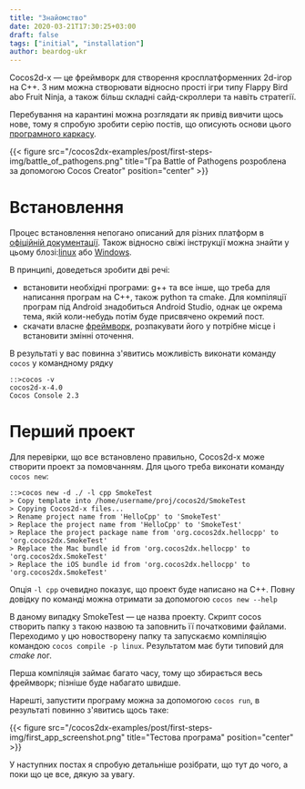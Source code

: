 ```yaml
---
title: "Знайомство"
date: 2020-03-21T17:30:25+03:00
draft: false
tags: ["initial", "installation"]
author: beardog-ukr
---
```


Cocos2d-x — це фреймворк для створення кросплатформенних 2d-ігор на C++. З ним можна створювати відносно прості ігри типу Flappy Bird abo Fruit Ninja, а також більш складні сайд-скроллери та навіть стратегії.

Перебування на карантині можна розглядати як привід вивчити щось нове, тому я спробую зробити серію постів, що описують основи цього [програмного каркасу](https://uk.wikipedia.org/wiki/%D0%9F%D1%80%D0%BE%D0%B3%D1%80%D0%B0%D0%BC%D0%BD%D0%B8%D0%B9_%D0%BA%D0%B0%D1%80%D0%BA%D0%B0%D1%81).

{{< figure src="/cocos2dx-examples/post/first-steps-img/battle_of_pathogens.png" title="Гра Battle of Pathogens розроблена за допомогою Cocos Creator" position="center" >}}

# Встановлення

Процес встановлення непогано описаний для різних платформ в [офіційній документації](https://docs.cocos2d-x.org/cocos2d-x/v3/en/installation/Linux.html). Також відносно свіжі інструкції можна знайти у цьому блозі:[linux](https://rezghob.com/installing-cocos2d-x-linux-mint/) або [Windows](https://rezghob.com/installing-cocos2d-x-windows/).

В принципі, доведеться зробити дві речі:
* встановити необхідні програми: g++ та все інше, що треба для написання програм на C++, також python та cmake. Для компіляції програм під Android знадобиться Android Studio, однак це окрема тема, якій коли-небудь потім буде присвячено окремий пост.
* скачати власне [фреймворк](https://cocos2d-x.org/download), розпакувати його у потрібне місце і встановити змінні оточення.

В результаті у вас повинна з'явитись можливість виконати команду `cocos` у командному рядку
```
::>cocos -v
cocos2d-x-4.0
Cocos Console 2.3

```

# Перший проект

Для перевірки, що все встановлено правильно, Cocos2d-x може створити проект за помовчанням. Для цього треба виконати команду `cocos new`:
```
::>cocos new -d ./ -l cpp SmokeTest
> Copy template into /home/username/proj/cocos2d/SmokeTest
> Copying Cocos2d-x files...
> Rename project name from 'HelloCpp' to 'SmokeTest'
> Replace the project name from 'HelloCpp' to 'SmokeTest'
> Replace the project package name from 'org.cocos2dx.hellocpp' to 'org.cocos2dx.SmokeTest'
> Replace the Mac bundle id from 'org.cocos2dx.hellocpp' to 'org.cocos2dx.SmokeTest'
> Replace the iOS bundle id from 'org.cocos2dx.hellocpp' to 'org.cocos2dx.SmokeTest'
```

Опція `-l cpp` очевидно показує, що проект буде написано на C++. Повну довідку по команді можна отримати за допомогою `cocos new --help`

В даному випадку SmokeTest — це назва проекту. Скрипт cocos створить папку з такою назвою та заповнить її початковими файлами. Переходимо у цю  новостворену папку та запускаємо компіляцію командою `cocos compile -p linux`. Результатом має бути типовий для _cmake_ лог.

Перша компіляція займає багато часу, тому що збирається весь фреймворк; пізніше буде набагато швидше.

Нарешті, запустити програму можна за допомогою `cocos run`, в результаті повинно з'явитись щось таке:

{{< figure src="/cocos2dx-examples/post/first-steps-img/first_app_screenshot.png" title="Тестова програма" position="center" >}}

У наступних постах я спробую детальніше розібрати, що тут до чого, а поки що це все, дякую за увагу.
